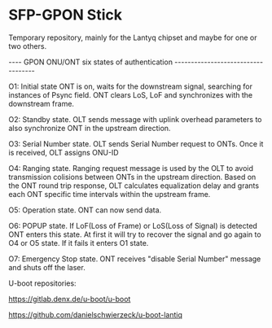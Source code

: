 # SFP-GPON Stick

Temporary repository, mainly for the Lantyq chipset and maybe for one or two others.


---- GPON ONU/ONT six states of authentication -----------------------------------

O1: Initial state
	ONT is on, waits for the downstream signal, searching for instances of Psync field.
	ONT clears LoS, LoF and synchronizes with the downstream frame.
	
O2: Standby state.
	OLT sends message with uplink overhead parameters to also synchronize ONT in the upstream direction.
	
O3: Serial Number state.
	OLT sends Serial Number request to ONTs. Once it is received, OLT assigns ONU-ID
	
O4: Ranging state.
	Ranging request message is used by the OLT to avoid transmission colisions between ONTs in the upstream direction.
	Based on the ONT round trip response, OLT calculates equalization delay and grants each ONT specific time intervals within the upstream frame.
	
O5: Operation state.
	ONT can now send data.
	
O6: POPUP state.
	If LoF(Loss of Frame) or LoS(Loss of Signal) is detected ONT enters this state. 
	At first it will try to recover the signal and go again to O4 or O5 state. If it fails it enters O1 state.
	
O7: Emergency Stop state.
	ONT receives "disable Serial Number" message and shuts off the laser.
	




U-boot repositories:

https://gitlab.denx.de/u-boot/u-boot

https://github.com/danielschwierzeck/u-boot-lantiq

